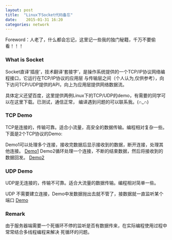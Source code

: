 ```yaml
---
layout: post
title:  "Linux下Socket代码备忘"
date:    2015-01-31 16:20
categories: network
---
```


Foreword：人老了，什么都会忘记，这里记一些我的独门秘籍，千万不要偷看！！！

### What is Socket
  Socket直译‘插座’，技术翻译‘套接字’，是操作系统提供的一个TCP/IP协议网络编程接口，它运行在TCP/IP协议的应用层
与传输层之间（个人认为,仅供参考），向下访问TCP/UDP提供的API，向上为应用层提供网络数据流。
  
  具体定义还望百度，这里提供两例Linux下的TCP/UDP的demo，有需要的同学可以在这里下载。已测试，通信正常，
编译遇到问题的可以联系我。(∩_∩)

### TCP Demo
  TCP是连接的，传输可靠。适合小流量，高安全的数据传输。编程相对复杂一些。
  下面是2个TCP协议的Demo:
  
  Demo1可以处理多个连接，接收完数据后显示接收到的数据，断开连接，处理其他连接。
  [Demo1](https://github.com/xnzaa/socket_linux/tree/master/TCP/Demo1)
  Demo2循环处理一个连接，不断的结束数据，然后将接收到的数据回发。
  [Demo2](https://github.com/xnzaa/socket_linux/tree/master/TCP/Demo2)
### UDP Demo
  UDP是无连接的，传输不可靠。适合大流量的数据传输。编程相对简单一些。

  UDP 不需要建立连接，Demo中发数据抛出去就不管了，接数据就一直监听某个端口
  [Demo](https://github.com/xnzaa/socket_linux/tree/master/UDP)

### Remark
  由于服务器端需要一个死循环不停的监听是否有数据传来，在实际编程使用过程中常常结合多线程编程来解决
死循环的问题。